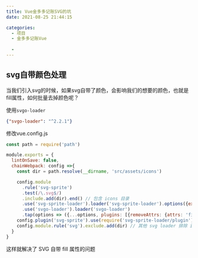 ```yaml
---
title: Vue金多多记账SVG的坑
date: 2021-08-25 21:44:15

categories:
  - 项目
  - 金多多记账Vue
 
  - 
---
```



  
## svg自带颜色处理
当我们引入svg的时候，如果svg自带了颜色，会影响我们的想要的颜色，也就是fill属性，如何批量去掉颜色呢？

使用`svgo-loader`
```json
{"svgo-loader": "^2.2.1"}
```
修改vue.config.js
```js
const path = require('path')

module.exports = {
  lintOnSave: false,
  chainWebpack: config =>{
    const dir = path.resolve(__dirname, 'src/assets/icons')

    config.module
      .rule('svg-sprite')
      .test(/\.svg$/)
      .include.add(dir).end() // 包含 icons 目录
      .use('svg-sprite-loader').loader('svg-sprite-loader').options({extract:false}).end()
      .use('svgo-loader').loader('svgo-loader')
      .tap(options => ({...options, plugins: [{removeAttrs: {attrs: 'fill'}}]})).end()
    config.plugin('svg-sprite').use(require('svg-sprite-loader/plugin'), [{plainSprite: true}])
    config.module.rule('svg').exclude.add(dir) // 其他 svg loader 排除 icons 目录
  }
}
```
这样就解决了 SVG 自带 fill 属性的问题 